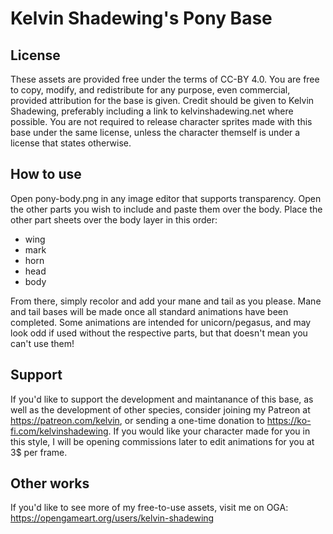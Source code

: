 # Kelvin Shadewing's Pony Base

## License

These assets are provided free under the terms of CC-BY 4.0. You are free to copy, modify, and redistribute for any purpose, even commercial, provided attribution for the base is given. Credit should be given to Kelvin Shadewing, preferably including a link to kelvinshadewing.net where possible. You are not required to release character sprites made with this base under the same license, unless the character themself is under a license that states otherwise.

## How to use

Open pony-body.png in any image editor that supports transparency. Open the other parts you wish to include and paste them over the body. Place the other part sheets over the body layer in this order:

* wing
* mark
* horn
* head
* body

From there, simply recolor and add your mane and tail as you please. Mane and tail bases will be made once all standard animations have been completed. Some animations are intended for unicorn/pegasus, and may look odd if used without the respective parts, but that doesn't mean you can't use them!

## Support

If you'd like to support the development and maintanance of this base, as well as the development of other species, consider joining my Patreon at https://patreon.com/kelvin, or sending a one-time donation to https://ko-fi.com/kelvinshadewing. If you would like your character made for you in this style, I will be opening commissions later to edit animations for you at 3$ per frame.

## Other works

If you'd like to see more of my free-to-use assets, visit me on OGA: https://opengameart.org/users/kelvin-shadewing
